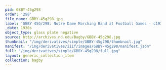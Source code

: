 ```yaml
---
pid: GBBY-45g298
order: '298'
file_name: GBBY-45g298.jpg
label: 'GBBY 45G/298: Notre Dame Marching Band at Football Games - c1930s'
_date: 1930s
object_type: glass plate negative
source: http://archives.nd.edu/Bagby/GBBY-45g298.jpg
thumbnail: "/img/derivatives/simple/GBBY-45g298/thumbnail.jpg"
manifest: "/img/derivatives/iiif/images/GBBY-45g298/manifest.json"
full: "/img/derivatives/simple/GBBY-45g298/full.jpg"
layout: generic_collection_item
collection: bagby
---
```

